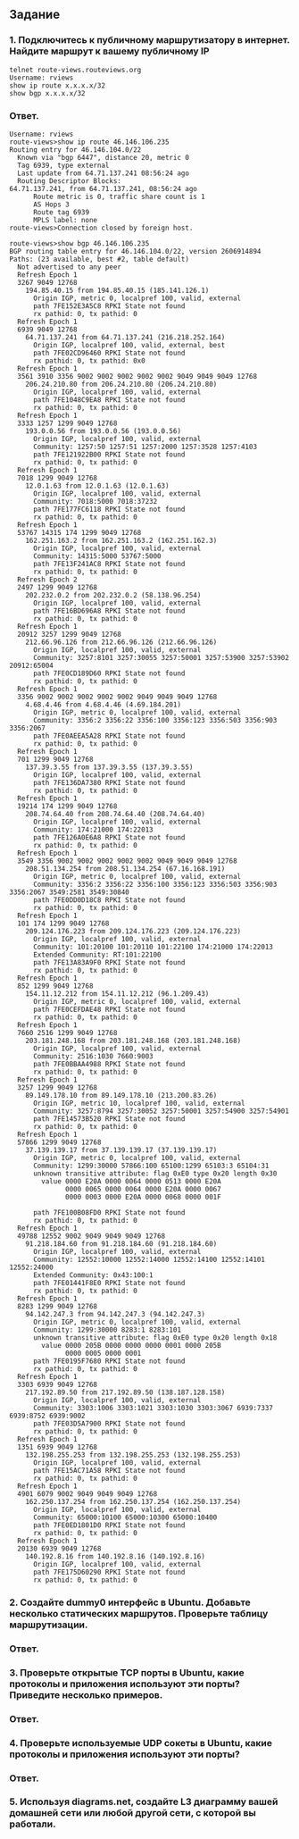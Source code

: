 ## Задание
### 1. Подключитесь к публичному маршрутизатору в интернет. Найдите маршрут к вашему публичному IP

    telnet route-views.routeviews.org
    Username: rviews
    show ip route x.x.x.x/32
    show bgp x.x.x.x/32
### Ответ.
    Username: rviews
    route-views>show ip route 46.146.106.235
    Routing entry for 46.146.104.0/22
      Known via "bgp 6447", distance 20, metric 0
      Tag 6939, type external
      Last update from 64.71.137.241 08:56:24 ago
      Routing Descriptor Blocks:
    64.71.137.241, from 64.71.137.241, 08:56:24 ago
          Route metric is 0, traffic share count is 1
          AS Hops 3
          Route tag 6939
          MPLS label: none
    route-views>Connection closed by foreign host.

    route-views>show bgp 46.146.106.235 
    BGP routing table entry for 46.146.104.0/22, version 2606914894
    Paths: (23 available, best #2, table default)
      Not advertised to any peer
      Refresh Epoch 1
      3267 9049 12768
        194.85.40.15 from 194.85.40.15 (185.141.126.1)
          Origin IGP, metric 0, localpref 100, valid, external
          path 7FE152E3A5C8 RPKI State not found
          rx pathid: 0, tx pathid: 0
      Refresh Epoch 1
      6939 9049 12768
        64.71.137.241 from 64.71.137.241 (216.218.252.164)
          Origin IGP, localpref 100, valid, external, best
          path 7FE02CD96460 RPKI State not found
          rx pathid: 0, tx pathid: 0x0
      Refresh Epoch 1
      3561 3910 3356 9002 9002 9002 9002 9002 9049 9049 9049 12768
        206.24.210.80 from 206.24.210.80 (206.24.210.80)
          Origin IGP, localpref 100, valid, external
          path 7FE1048C9EA8 RPKI State not found
          rx pathid: 0, tx pathid: 0
      Refresh Epoch 1
      3333 1257 1299 9049 12768
        193.0.0.56 from 193.0.0.56 (193.0.0.56)
          Origin IGP, localpref 100, valid, external
          Community: 1257:50 1257:51 1257:2000 1257:3528 1257:4103
          path 7FE121922B00 RPKI State not found
          rx pathid: 0, tx pathid: 0
      Refresh Epoch 1
      7018 1299 9049 12768
        12.0.1.63 from 12.0.1.63 (12.0.1.63)
          Origin IGP, localpref 100, valid, external
          Community: 7018:5000 7018:37232
          path 7FE177FC6118 RPKI State not found
          rx pathid: 0, tx pathid: 0
      Refresh Epoch 1
      53767 14315 174 1299 9049 12768
        162.251.163.2 from 162.251.163.2 (162.251.162.3)
          Origin IGP, localpref 100, valid, external
          Community: 14315:5000 53767:5000
          path 7FE13F241AC8 RPKI State not found
          rx pathid: 0, tx pathid: 0
      Refresh Epoch 2
      2497 1299 9049 12768
        202.232.0.2 from 202.232.0.2 (58.138.96.254)
          Origin IGP, localpref 100, valid, external
          path 7FE16BD696A8 RPKI State not found
          rx pathid: 0, tx pathid: 0
      Refresh Epoch 1
      20912 3257 1299 9049 12768
        212.66.96.126 from 212.66.96.126 (212.66.96.126)
          Origin IGP, localpref 100, valid, external
          Community: 3257:8101 3257:30055 3257:50001 3257:53900 3257:53902 20912:65004
          path 7FE0CD189D60 RPKI State not found
          rx pathid: 0, tx pathid: 0
      Refresh Epoch 1
      3356 9002 9002 9002 9002 9002 9049 9049 9049 12768
        4.68.4.46 from 4.68.4.46 (4.69.184.201)
          Origin IGP, metric 0, localpref 100, valid, external
          Community: 3356:2 3356:22 3356:100 3356:123 3356:503 3356:903 3356:2067
          path 7FE0AEEA5A28 RPKI State not found
          rx pathid: 0, tx pathid: 0
      Refresh Epoch 1
      701 1299 9049 12768
        137.39.3.55 from 137.39.3.55 (137.39.3.55)
          Origin IGP, localpref 100, valid, external
          path 7FE136DA7380 RPKI State not found
          rx pathid: 0, tx pathid: 0
      Refresh Epoch 1
      19214 174 1299 9049 12768
        208.74.64.40 from 208.74.64.40 (208.74.64.40)
          Origin IGP, localpref 100, valid, external
          Community: 174:21000 174:22013
          path 7FE126A0E6A8 RPKI State not found
          rx pathid: 0, tx pathid: 0
      Refresh Epoch 1
      3549 3356 9002 9002 9002 9002 9002 9049 9049 9049 12768
        208.51.134.254 from 208.51.134.254 (67.16.168.191)
          Origin IGP, metric 0, localpref 100, valid, external
          Community: 3356:2 3356:22 3356:100 3356:123 3356:503 3356:903 3356:2067 3549:2581 3549:30840
          path 7FE0DD0D18C8 RPKI State not found
          rx pathid: 0, tx pathid: 0
      Refresh Epoch 1
      101 174 1299 9049 12768
        209.124.176.223 from 209.124.176.223 (209.124.176.223)
          Origin IGP, localpref 100, valid, external
          Community: 101:20100 101:20110 101:22100 174:21000 174:22013
          Extended Community: RT:101:22100
          path 7FE13A83A9F0 RPKI State not found
          rx pathid: 0, tx pathid: 0
      Refresh Epoch 1
      852 1299 9049 12768
        154.11.12.212 from 154.11.12.212 (96.1.209.43)
          Origin IGP, metric 0, localpref 100, valid, external
          path 7FE0CEFDAE48 RPKI State not found
          rx pathid: 0, tx pathid: 0
      Refresh Epoch 1
      7660 2516 1299 9049 12768
        203.181.248.168 from 203.181.248.168 (203.181.248.168)
          Origin IGP, localpref 100, valid, external
          Community: 2516:1030 7660:9003
          path 7FE0BBAA4988 RPKI State not found
          rx pathid: 0, tx pathid: 0
      Refresh Epoch 1
      3257 1299 9049 12768
        89.149.178.10 from 89.149.178.10 (213.200.83.26)
          Origin IGP, metric 10, localpref 100, valid, external
          Community: 3257:8794 3257:30052 3257:50001 3257:54900 3257:54901
          path 7FE14573B520 RPKI State not found
          rx pathid: 0, tx pathid: 0
      Refresh Epoch 1
      57866 1299 9049 12768
        37.139.139.17 from 37.139.139.17 (37.139.139.17)
          Origin IGP, metric 0, localpref 100, valid, external
          Community: 1299:30000 57866:100 65100:1299 65103:3 65104:31
          unknown transitive attribute: flag 0xE0 type 0x20 length 0x30
            value 0000 E20A 0000 0064 0000 0513 0000 E20A
                  0000 0065 0000 0064 0000 E20A 0000 0067
                  0000 0003 0000 E20A 0000 0068 0000 001F
                  
          path 7FE100B08FD0 RPKI State not found
          rx pathid: 0, tx pathid: 0
      Refresh Epoch 1
      49788 12552 9002 9049 9049 9049 12768
        91.218.184.60 from 91.218.184.60 (91.218.184.60)
          Origin IGP, localpref 100, valid, external
          Community: 12552:10000 12552:14000 12552:14100 12552:14101 12552:24000
          Extended Community: 0x43:100:1
          path 7FE01441F8E0 RPKI State not found
          rx pathid: 0, tx pathid: 0
      Refresh Epoch 1
      8283 1299 9049 12768
        94.142.247.3 from 94.142.247.3 (94.142.247.3)
          Origin IGP, metric 0, localpref 100, valid, external
          Community: 1299:30000 8283:1 8283:101
          unknown transitive attribute: flag 0xE0 type 0x20 length 0x18
            value 0000 205B 0000 0000 0000 0001 0000 205B
                  0000 0005 0000 0001 
          path 7FE0195F7680 RPKI State not found
          rx pathid: 0, tx pathid: 0
      Refresh Epoch 1
      3303 6939 9049 12768
        217.192.89.50 from 217.192.89.50 (138.187.128.158)
          Origin IGP, localpref 100, valid, external
          Community: 3303:1006 3303:1021 3303:1030 3303:3067 6939:7337 6939:8752 6939:9002
          path 7FE03D5A7900 RPKI State not found
          rx pathid: 0, tx pathid: 0
      Refresh Epoch 1
      1351 6939 9049 12768
        132.198.255.253 from 132.198.255.253 (132.198.255.253)
          Origin IGP, localpref 100, valid, external
          path 7FE15AC71A58 RPKI State not found
          rx pathid: 0, tx pathid: 0
      Refresh Epoch 1
      4901 6079 9002 9049 9049 9049 12768
        162.250.137.254 from 162.250.137.254 (162.250.137.254)
          Origin IGP, localpref 100, valid, external
          Community: 65000:10100 65000:10300 65000:10400
          path 7FE0ED1801D0 RPKI State not found
          rx pathid: 0, tx pathid: 0
      Refresh Epoch 1
      20130 6939 9049 12768
        140.192.8.16 from 140.192.8.16 (140.192.8.16)
          Origin IGP, localpref 100, valid, external
          path 7FE175D60290 RPKI State not found
          rx pathid: 0, tx pathid: 0

### 2. Создайте dummy0 интерфейс в Ubuntu. Добавьте несколько статических маршрутов. Проверьте таблицу маршрутизации.
### Ответ.

### 3. Проверьте открытые TCP порты в Ubuntu, какие протоколы и приложения используют эти порты? Приведите несколько примеров.
### Ответ.

### 4. Проверьте используемые UDP сокеты в Ubuntu, какие протоколы и приложения используют эти порты?
### Ответ.

### 5. Используя diagrams.net, создайте L3 диаграмму вашей домашней сети или любой другой сети, с которой вы работали.